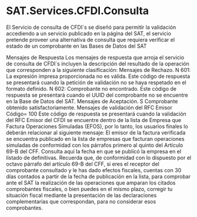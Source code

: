 # SAT.Services.CFDI.Consulta

El Servicio de consulta de CFDI´s se diseñó para permitir la validación accediendo a 
un servicio publicado en la página del SAT, el servicio pretende proveer una 
alternativa de consulta que requiera verificar el estado de un comprobante en las 
Bases de Datos del SAT

Mensajes de Respuesta 
Los mensajes de respuesta que arroja el servicio de consulta de CFDI´s incluyen la 
descripción del resultado de la operación que corresponden a la siguiente 
clasificación: 
Mensajes de Rechazo. 
N 601: La expresión impresa proporcionada no es válida. 
Este código de respuesta se presentará cuando la petición de validación no se haya 
respetado en el formato definido. 
N 602: Comprobante no encontrado. 
Este código de respuesta se presentará cuando el UUID del comprobante no se 
encuentre en la Base de Datos del SAT.
Mensajes de Aceptación. 
S Comprobante obtenido satisfactoriamente. 
Mensajes de validación del RFC Emisor
Código= 100 
Este código de respuesta se presentará cuando la validación del RFC Emisor del CFDI
se encuentre dentro de la lista de Empresa que Factura Operaciones Simuladas
(EFOS), por lo tanto, los usuarios finales lo deberán relacionar al siguiente mensaje: 
El emisor de la factura verificada se encuentra publicado en la lista 
de empresas que facturan operaciones simuladas de conformidad 
con los párrafos primero al quinto del Artículo 69-B del CFF.
Consulta aquí la fecha en que se publicó la empresa en el listado de 
definitivas. Recuerda que, de conformidad con lo dispuesto por el 
octavo párrafo del artículo 69-B del CFF, si eres el receptor del 
comprobante consultado y le has dado efectos fiscales, cuentas con 
30 días contados a partir de la fecha de publicación en la lista, para 
comprobar ante el SAT la realización de las operaciones que 
amparan los citados comprobantes fiscales, o bien puedes en el 
mismo plazo, corregir tu situación fiscal mediante la presentación de 
las declaraciones complementarias que correspondan, para no 
considerar esos comprobantes.

